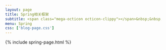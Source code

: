 ```yaml
---
layout: page
title: Spring相关框架
subtitle: <span class="mega-octicon octicon-clippy"></span>&nbsp;&nbsp; Spring相关框架学习记录
menu: Spring
css: ['blog-page.css']
---
```

{% include spring-page.html %}
